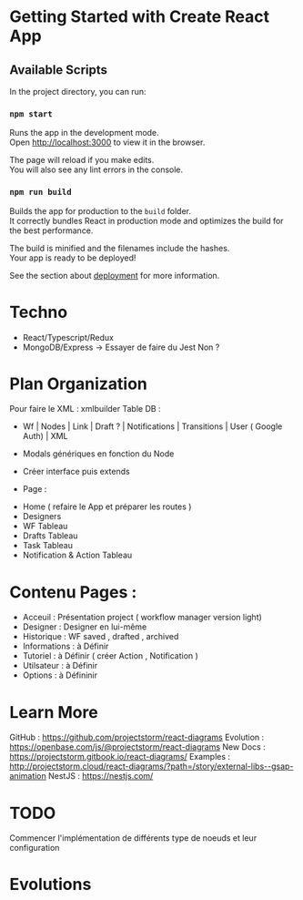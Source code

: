 # Getting Started with Create React App

## Available Scripts

In the project directory, you can run:

### `npm start`

Runs the app in the development mode.\
Open [http://localhost:3000](http://localhost:3000) to view it in the browser.

The page will reload if you make edits.\
You will also see any lint errors in the console.



### `npm run build`

Builds the app for production to the `build` folder.\
It correctly bundles React in production mode and optimizes the build for the best performance.

The build is minified and the filenames include the hashes.\
Your app is ready to be deployed!

See the section about [deployment](https://facebook.github.io/create-react-app/docs/deployment) for more information.

# Techno
- React/Typescript/Redux
- MongoDB/Express -> Essayer de faire du Jest Non ?

# Plan Organization
Pour faire le XML : xmlbuilder
Table DB :

- Wf | Nodes | Link | Draft ? | Notifications | Transitions | User ( Google Auth) | XML

* Modals génériques en fonction du Node
* Créer interface puis extends

* Page :

- Home ( refaire le App et préparer les routes )
- Designers
- WF Tableau
- Drafts Tableau
- Task Tableau
- Notification & Action Tableau
# Contenu Pages :
- Acceuil : Présentation project ( workflow manager version light)
- Designer : Designer en lui-même
- Historique : WF saved , drafted , archived
- Informations : à Définir
- Tutoriel : à Définir ( créer Action , Notification )
- Utilsateur : à Définir
- Options : à Défininir


# Learn More
GitHub : https://github.com/projectstorm/react-diagrams
Evolution : https://openbase.com/js/@projectstorm/react-diagrams
New Docs : https://projectstorm.gitbook.io/react-diagrams/
Examples : http://projectstorm.cloud/react-diagrams/?path=/story/external-libs--gsap-animation
NestJS :   https://nestjs.com/

# TODO

Commencer l'implémentation de différents type de noeuds et leur configuration

# Evolutions


